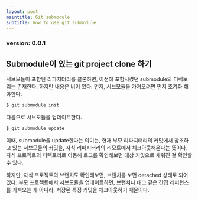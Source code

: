```yaml
---
layout: post
maintitle: Git submodule
subtitle: how to use git submodule
---
```


### version: 0.0.1

## Submodule이 있는 git project clone 하기
서브모듈이 포함된 리파지터리를 클론하면, 이전에 포함시켰던 submodule의 디렉토리는 존재한다.
하지만 내용은 비어 있다.
먼저, 서브모듈을 가져오려면 먼저 초기화 해야한다.

```sh
$ git submodule init
```

다음으로 서브모듈을 업데이트한다.

```sh
$ git submodule update
```

이때, submodule을 update한다는 의미는, 현재 부모 리파지터리의 커밋에서 참조하고 있는 서브모듈의 커밋을,
자식 리파지터리의 리모트에서 체크아웃해온다는 뜻이다.
자식 프로젝트의 디렉토리로 이동해 로그를 확인해보면 대상 커밋으로 채워진 걸 확인할 수 있다.

하지만, 자식 프로젝트의 브랜치도 확인해보면,
브랜치를 보면 detached 상태로 되어 있다.
부모 프로젝트에서 서브모듈을 업데이트하면, 브랜치나 태그 같은 간접 레퍼런스를 가져오는 게 아니라,
저장된 특정 커밋을 체크아웃하기 때문이다.
